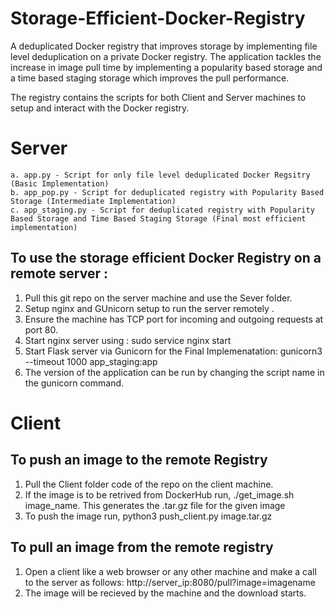 # Storage-Efficient-Docker-Registry
A deduplicated Docker registry that improves storage by implementing file level deduplication on a private Docker registry. The application tackles the increase in image pull time by implementing a popularity based storage and a time based staging storage which improves the pull performance.

 The registry contains the scripts for both Client and Server machines to setup and interact with the Docker registry.
# Server
    a. app.py - Script for only file level deduplicated Docker Regsitry (Basic Implementation)
    b. app_pop.py - Script for deduplicated registry with Popularity Based Storage (Intermediate Implementation)
    c. app_staging.py - Script for deduplicated registry with Popularity Based Storage and Time Based Staging Storage (Final most efficient implementation)
## To use the storage efficient Docker Registry on a remote server :
1. Pull this git repo on the server machine and use the Sever folder.
2. Setup nginx and GUnicorn setup to run the server remotely .
3. Ensure the machine has TCP port for incoming and outgoing requests at port 80.
4. Start nginx server using : sudo service nginx start
5. Start Flask server via Gunicorn for the Final Implemenatation: gunicorn3 --timeout 1000 app_staging:app
6. The version of the application can be run by changing the script name in the gunicorn command.


# Client
## To push an image to the remote Registry
1. Pull the Client folder code of the repo on the client machine. 
2. If the image is to be retrived from DockerHub run, ./get_image.sh image_name. This generates the .tar.gz file for the given image
2. To push the image run, python3 push_client.py image.tar.gz

## To pull an image from the remote registry
1. Open a client like a web browser or any other machine and make a call to the server as follows:
    http://server_ip:8080/pull?image=imagename
2. The image will be recieved by the machine and the download starts.

